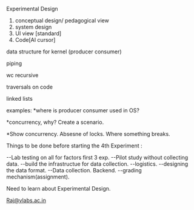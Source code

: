 Experimental Design

1. conceptual design/ pedagogical view
2. system design
3. UI view [standard]
4. Code[AI cursor]

data structure for kernel (producer consumer)

piping

wc recursive

traversals on code

linked lists

examples:
\*where is producer consumer used in OS?

\*concurrency, why? Create a scenario.

\*Show concurrency. Absesne of locks. Where something breaks.

Things to be done before starting the 4th Experiment :

--Lab testing on all for factors first 3 exp.
--Pilot study without collecting data.
--build the infrastructue for data collection.
--logistics.
--designing the data format.
--Data collection. Backend.
--grading mechanism(assignment).

Need to learn about Experimental Design.

Raj@vlabs.ac.in
